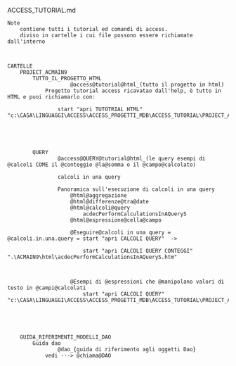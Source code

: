 ACCESS_TUTORIAL.md
	
	Note
		contiene tutti i tutorial ed comandi di access.
		diviso in cartelle i cui file possono essere richiamate dall'interno



	CARTELLE
		PROJECT_ACMAIN9
			TUTTO_IL_PROGETTO_HTML
						@access@tutorial@html_(tutto il progetto in html)
				Progetto tutorial access ricavatao dall'help, è tutto in HTML e puoi richiamarlo con:

					start "apri TUTOTRIAL HTML" "c:\CASA\LINGUAGGI\ACCESS\ACCESS_PROGETTI_MDB\ACCESS_TUTORIAL\PROJECT_ACMAIN9\ACMAIN9.html"





			QUERY
 					@access@QUERY@tutorial@html_(le query esempi di @calcoli COME il @conteggio @la@somma o il @campo@calcolato)
					
					calcoli in una query
    				
    				Panoramica sull'esecuzione di calcoli in una query
   						@html@aggregazione
   						@html@differenze@tra@date
   						@html@calcoli@query
   							acdecPerformCalculationsInAQueryS
   						@html@espressione@cella@campo

   						@Eseguire@calcoli in una query = @calcoli.in.una.query = start "apri CALCOLI QUERY"  -> 

	   						start "apri CALCOLI QUERY CONTEGGI" ".\ACMAIN9\html\acdecPerformCalculationsInAQueryS.htm"
	   						

   							
   						@Esempi di @espressioni che @manipolano valori di testo in @campi@calcolati
   							start "apri CALCOLI QUERY" "c:\CASA\LINGUAGGI\ACCESS\ACCESS_PROGETTI_MDB\ACCESS_TUTORIAL\PROJECT_ACMAIN9\ACMAIN9\html\acconCalculatedFieldExpressionsUseTextValuesS.htm"
   						
    



		GUIDA_RIFERIMENTI_MODELLI_DAO
			Guida dao
					@dao_{guida di riferimento agli oggetti Dao}
				vedi ---> @chiama@DAO
